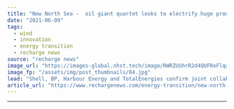 ```yaml
---
title: "New North Sea -  oil giant quartet looks to electrify huge production hubs"
date: "2021-06-09"
tags: 
  - wind
  - innovation
  - energy transition
  - recharge news
source: "recharge news"
image_url: "https://images-global.nhst.tech/image/RWRZUUhrR2d4QUFReFlqaG9RUmNRbk1kVFZLV0FCY09DQUhKM1pKVktRbz0=/nhst/binary/16389f6069865531f6747262e98703b3"
image_fp: "/assets/img/post_thumbnails/84.jpg"
lead: "Shell, BP, Harbour Energy and TotalEnergies confirm joint collaboration for high-level study of options"
article_url: "https://www.rechargenews.com/energy-transition/new-north-sea-oil-giant-quartet-looks-to-electrify-huge-production-hubs/2-1-1022417"
---
```


---
